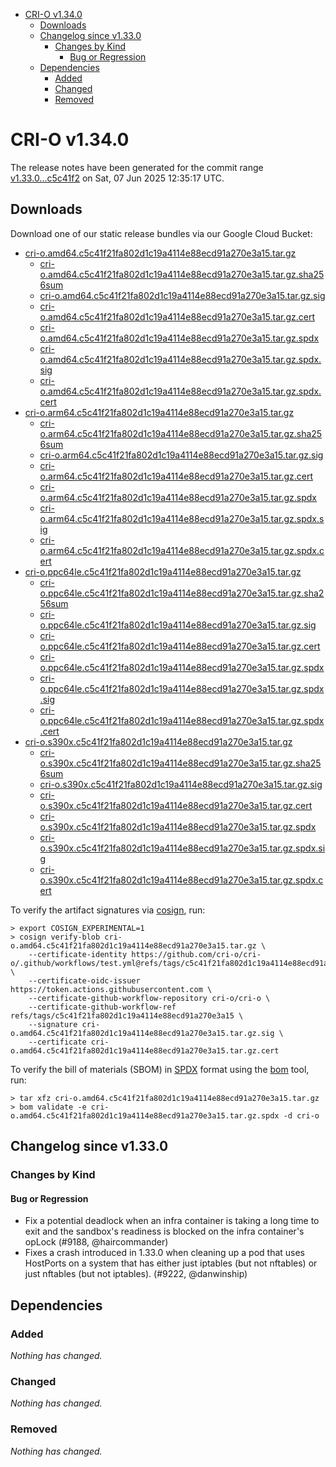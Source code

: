 - [CRI-O v1.34.0](#cri-o-v1340)
  - [Downloads](#downloads)
  - [Changelog since v1.33.0](#changelog-since-v1330)
    - [Changes by Kind](#changes-by-kind)
      - [Bug or Regression](#bug-or-regression)
  - [Dependencies](#dependencies)
    - [Added](#added)
    - [Changed](#changed)
    - [Removed](#removed)

# CRI-O v1.34.0

The release notes have been generated for the commit range
[v1.33.0...c5c41f2](https://github.com/cri-o/cri-o/compare/v1.33.0...v1.34.0) on Sat, 07 Jun 2025 12:35:17 UTC.

## Downloads

Download one of our static release bundles via our Google Cloud Bucket:

- [cri-o.amd64.c5c41f21fa802d1c19a4114e88ecd91a270e3a15.tar.gz](https://storage.googleapis.com/cri-o/artifacts/cri-o.amd64.c5c41f21fa802d1c19a4114e88ecd91a270e3a15.tar.gz)
  - [cri-o.amd64.c5c41f21fa802d1c19a4114e88ecd91a270e3a15.tar.gz.sha256sum](https://storage.googleapis.com/cri-o/artifacts/cri-o.amd64.c5c41f21fa802d1c19a4114e88ecd91a270e3a15.tar.gz.sha256sum)
  - [cri-o.amd64.c5c41f21fa802d1c19a4114e88ecd91a270e3a15.tar.gz.sig](https://storage.googleapis.com/cri-o/artifacts/cri-o.amd64.c5c41f21fa802d1c19a4114e88ecd91a270e3a15.tar.gz.sig)
  - [cri-o.amd64.c5c41f21fa802d1c19a4114e88ecd91a270e3a15.tar.gz.cert](https://storage.googleapis.com/cri-o/artifacts/cri-o.amd64.c5c41f21fa802d1c19a4114e88ecd91a270e3a15.tar.gz.cert)
  - [cri-o.amd64.c5c41f21fa802d1c19a4114e88ecd91a270e3a15.tar.gz.spdx](https://storage.googleapis.com/cri-o/artifacts/cri-o.amd64.c5c41f21fa802d1c19a4114e88ecd91a270e3a15.tar.gz.spdx)
  - [cri-o.amd64.c5c41f21fa802d1c19a4114e88ecd91a270e3a15.tar.gz.spdx.sig](https://storage.googleapis.com/cri-o/artifacts/cri-o.amd64.c5c41f21fa802d1c19a4114e88ecd91a270e3a15.tar.gz.spdx.sig)
  - [cri-o.amd64.c5c41f21fa802d1c19a4114e88ecd91a270e3a15.tar.gz.spdx.cert](https://storage.googleapis.com/cri-o/artifacts/cri-o.amd64.c5c41f21fa802d1c19a4114e88ecd91a270e3a15.tar.gz.spdx.cert)
- [cri-o.arm64.c5c41f21fa802d1c19a4114e88ecd91a270e3a15.tar.gz](https://storage.googleapis.com/cri-o/artifacts/cri-o.arm64.c5c41f21fa802d1c19a4114e88ecd91a270e3a15.tar.gz)
  - [cri-o.arm64.c5c41f21fa802d1c19a4114e88ecd91a270e3a15.tar.gz.sha256sum](https://storage.googleapis.com/cri-o/artifacts/cri-o.arm64.c5c41f21fa802d1c19a4114e88ecd91a270e3a15.tar.gz.sha256sum)
  - [cri-o.arm64.c5c41f21fa802d1c19a4114e88ecd91a270e3a15.tar.gz.sig](https://storage.googleapis.com/cri-o/artifacts/cri-o.arm64.c5c41f21fa802d1c19a4114e88ecd91a270e3a15.tar.gz.sig)
  - [cri-o.arm64.c5c41f21fa802d1c19a4114e88ecd91a270e3a15.tar.gz.cert](https://storage.googleapis.com/cri-o/artifacts/cri-o.arm64.c5c41f21fa802d1c19a4114e88ecd91a270e3a15.tar.gz.cert)
  - [cri-o.arm64.c5c41f21fa802d1c19a4114e88ecd91a270e3a15.tar.gz.spdx](https://storage.googleapis.com/cri-o/artifacts/cri-o.arm64.c5c41f21fa802d1c19a4114e88ecd91a270e3a15.tar.gz.spdx)
  - [cri-o.arm64.c5c41f21fa802d1c19a4114e88ecd91a270e3a15.tar.gz.spdx.sig](https://storage.googleapis.com/cri-o/artifacts/cri-o.arm64.c5c41f21fa802d1c19a4114e88ecd91a270e3a15.tar.gz.spdx.sig)
  - [cri-o.arm64.c5c41f21fa802d1c19a4114e88ecd91a270e3a15.tar.gz.spdx.cert](https://storage.googleapis.com/cri-o/artifacts/cri-o.arm64.c5c41f21fa802d1c19a4114e88ecd91a270e3a15.tar.gz.spdx.cert)
- [cri-o.ppc64le.c5c41f21fa802d1c19a4114e88ecd91a270e3a15.tar.gz](https://storage.googleapis.com/cri-o/artifacts/cri-o.ppc64le.c5c41f21fa802d1c19a4114e88ecd91a270e3a15.tar.gz)
  - [cri-o.ppc64le.c5c41f21fa802d1c19a4114e88ecd91a270e3a15.tar.gz.sha256sum](https://storage.googleapis.com/cri-o/artifacts/cri-o.ppc64le.c5c41f21fa802d1c19a4114e88ecd91a270e3a15.tar.gz.sha256sum)
  - [cri-o.ppc64le.c5c41f21fa802d1c19a4114e88ecd91a270e3a15.tar.gz.sig](https://storage.googleapis.com/cri-o/artifacts/cri-o.ppc64le.c5c41f21fa802d1c19a4114e88ecd91a270e3a15.tar.gz.sig)
  - [cri-o.ppc64le.c5c41f21fa802d1c19a4114e88ecd91a270e3a15.tar.gz.cert](https://storage.googleapis.com/cri-o/artifacts/cri-o.ppc64le.c5c41f21fa802d1c19a4114e88ecd91a270e3a15.tar.gz.cert)
  - [cri-o.ppc64le.c5c41f21fa802d1c19a4114e88ecd91a270e3a15.tar.gz.spdx](https://storage.googleapis.com/cri-o/artifacts/cri-o.ppc64le.c5c41f21fa802d1c19a4114e88ecd91a270e3a15.tar.gz.spdx)
  - [cri-o.ppc64le.c5c41f21fa802d1c19a4114e88ecd91a270e3a15.tar.gz.spdx.sig](https://storage.googleapis.com/cri-o/artifacts/cri-o.ppc64le.c5c41f21fa802d1c19a4114e88ecd91a270e3a15.tar.gz.spdx.sig)
  - [cri-o.ppc64le.c5c41f21fa802d1c19a4114e88ecd91a270e3a15.tar.gz.spdx.cert](https://storage.googleapis.com/cri-o/artifacts/cri-o.ppc64le.c5c41f21fa802d1c19a4114e88ecd91a270e3a15.tar.gz.spdx.cert)
- [cri-o.s390x.c5c41f21fa802d1c19a4114e88ecd91a270e3a15.tar.gz](https://storage.googleapis.com/cri-o/artifacts/cri-o.s390x.c5c41f21fa802d1c19a4114e88ecd91a270e3a15.tar.gz)
  - [cri-o.s390x.c5c41f21fa802d1c19a4114e88ecd91a270e3a15.tar.gz.sha256sum](https://storage.googleapis.com/cri-o/artifacts/cri-o.s390x.c5c41f21fa802d1c19a4114e88ecd91a270e3a15.tar.gz.sha256sum)
  - [cri-o.s390x.c5c41f21fa802d1c19a4114e88ecd91a270e3a15.tar.gz.sig](https://storage.googleapis.com/cri-o/artifacts/cri-o.s390x.c5c41f21fa802d1c19a4114e88ecd91a270e3a15.tar.gz.sig)
  - [cri-o.s390x.c5c41f21fa802d1c19a4114e88ecd91a270e3a15.tar.gz.cert](https://storage.googleapis.com/cri-o/artifacts/cri-o.s390x.c5c41f21fa802d1c19a4114e88ecd91a270e3a15.tar.gz.cert)
  - [cri-o.s390x.c5c41f21fa802d1c19a4114e88ecd91a270e3a15.tar.gz.spdx](https://storage.googleapis.com/cri-o/artifacts/cri-o.s390x.c5c41f21fa802d1c19a4114e88ecd91a270e3a15.tar.gz.spdx)
  - [cri-o.s390x.c5c41f21fa802d1c19a4114e88ecd91a270e3a15.tar.gz.spdx.sig](https://storage.googleapis.com/cri-o/artifacts/cri-o.s390x.c5c41f21fa802d1c19a4114e88ecd91a270e3a15.tar.gz.spdx.sig)
  - [cri-o.s390x.c5c41f21fa802d1c19a4114e88ecd91a270e3a15.tar.gz.spdx.cert](https://storage.googleapis.com/cri-o/artifacts/cri-o.s390x.c5c41f21fa802d1c19a4114e88ecd91a270e3a15.tar.gz.spdx.cert)

To verify the artifact signatures via [cosign](https://github.com/sigstore/cosign), run:

```console
> export COSIGN_EXPERIMENTAL=1
> cosign verify-blob cri-o.amd64.c5c41f21fa802d1c19a4114e88ecd91a270e3a15.tar.gz \
    --certificate-identity https://github.com/cri-o/cri-o/.github/workflows/test.yml@refs/tags/c5c41f21fa802d1c19a4114e88ecd91a270e3a15 \
    --certificate-oidc-issuer https://token.actions.githubusercontent.com \
    --certificate-github-workflow-repository cri-o/cri-o \
    --certificate-github-workflow-ref refs/tags/c5c41f21fa802d1c19a4114e88ecd91a270e3a15 \
    --signature cri-o.amd64.c5c41f21fa802d1c19a4114e88ecd91a270e3a15.tar.gz.sig \
    --certificate cri-o.amd64.c5c41f21fa802d1c19a4114e88ecd91a270e3a15.tar.gz.cert
```

To verify the bill of materials (SBOM) in [SPDX](https://spdx.org) format using the [bom](https://sigs.k8s.io/bom) tool, run:

```console
> tar xfz cri-o.amd64.c5c41f21fa802d1c19a4114e88ecd91a270e3a15.tar.gz
> bom validate -e cri-o.amd64.c5c41f21fa802d1c19a4114e88ecd91a270e3a15.tar.gz.spdx -d cri-o
```

## Changelog since v1.33.0

### Changes by Kind

#### Bug or Regression
 - Fix a potential deadlock when an infra container is taking a long time to exit and the sandbox's readiness is blocked on the infra container's opLock (#9188, @haircommander)
 - Fixes a crash introduced in 1.33.0 when cleaning up a pod that uses HostPorts
  on a system that has either just iptables (but not nftables) or just nftables
  (but not iptables). (#9222, @danwinship)

## Dependencies

### Added
_Nothing has changed._

### Changed
_Nothing has changed._

### Removed
_Nothing has changed._

